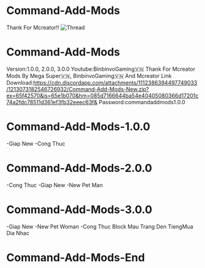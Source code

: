 # Command-Add-Mods
Thank For Mcreator!!
![Thread](https://cdn.discordapp.com/attachments/1165635839657791600/1213070745098260480/image0.jpg?ex=65f4232b&is=65e1ae2b&hm=37beb2357473fcf202a8d6baf75a9bd1219410113a95e83d3ce403f08b642895&)
# Command-Add-Mods
Version:1.0.0, 2.0.0, 3.0.0
Youtube:BinbinvoGaming🇻🇳
Thank For Mcreator
Mods By Mega Super🇻🇳, BinbinvoGaming🇻🇳 And Mcreator
Link Download:https://cdn.discordapp.com/attachments/1112386394497749033/1213073182546726932/Command-Add-Mods-New.zip?ex=65f42570&is=65e1b070&hm=085d7166644ba54e40405080366d17201c74a2fdc78511d361ef3fb32eeec63f&
Password:commandaddmods1.0.0
# Command-Add-Mods-1.0.0
-Giap New
-Cong Thuc
# Command-Add-Mods-2.0.0
-Cong Thuc
-Giap New
-New Pet Man
# Command-Add-Mods-3.0.0
-Giap New
-New Pet Woman
-Cong Thuc 
Block Mau Trang Den
TiengMua Dia Nhac
# Command-Add-Mods-End
